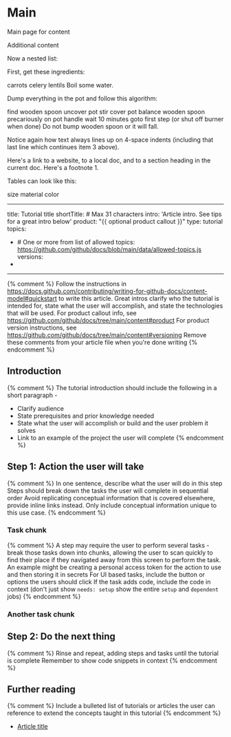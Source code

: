 # Main

Main page for content

Additional content


Now a nested list:

First, get these ingredients:

carrots
celery
lentils
Boil some water.

Dump everything in the pot and follow this algorithm:

find wooden spoon
uncover pot
stir
cover pot
balance wooden spoon precariously on pot handle
wait 10 minutes
goto first step (or shut off burner when done)
Do not bump wooden spoon or it will fall.

Notice again how text always lines up on 4-space indents (including that last line which continues item 3 above).

Here's a link to a website, to a local doc, and to a section heading in the current doc. Here's a footnote 1.

Tables can look like this:

size material color

---
title: Tutorial title
shortTitle: <subject> # Max 31 characters
intro: 'Article intro. See tips for a great intro below'
product: "{{ optional product callout }}"
type: tutorial
topics:
  - <topic> # One or more from list of allowed topics: https://github.com/github/docs/blob/main/data/allowed-topics.js
versions:
  - <version>
---

{% comment %}
Follow the instructions in https://docs.github.com/contributing/writing-for-github-docs/content-model#quickstart to write this article.
Great intros clarify who the tutorial is intended for, state what the user will accomplish, and state the technologies that will be used.
For product callout info, see https://github.com/github/docs/tree/main/content#product
For product version instructions, see https://github.com/github/docs/tree/main/content#versioning
Remove these comments from your article file when you're done writing
{% endcomment %}

## Introduction

{% comment %}
The tutorial introduction should include the following in a short paragraph -

- Clarify audience
- State prerequisites and prior knowledge needed
- State what the user will accomplish or build and the user problem it solves
- Link to an example of the project the user will complete
{% endcomment %}

## Step 1: Action the user will take

{% comment %}
In one sentence, describe what the user will do in this step
Steps should break down the tasks the user will complete in sequential order
Avoid replicating conceptual information that is covered elsewhere, provide inline links instead. Only include conceptual information unique to this use case.
{% endcomment %}

### Task chunk

{% comment %}
A step may require the user to perform several tasks - break those tasks down into chunks, allowing the user to scan quickly to find their place if they navigated away from this screen to perform the task.
An example might be creating a personal access token for the action to use and then storing it in secrets
For UI based tasks, include the button or options the users should click
If the task adds code, include the code in context (don't just show `needs: setup` show the entire `setup` and `dependent` jobs)
{% endcomment %}

### Another task chunk

## Step 2: Do the next thing

{% comment %}
Rinse and repeat, adding steps and tasks until the tutorial is complete
Remember to show code snippets in context
{% endcomment %}

## Further reading

{% comment %}
Include a bulleted list of tutorials or articles the user can reference to extend the concepts taught in this tutorial
{% endcomment %}

- [Article title](article-URL)
